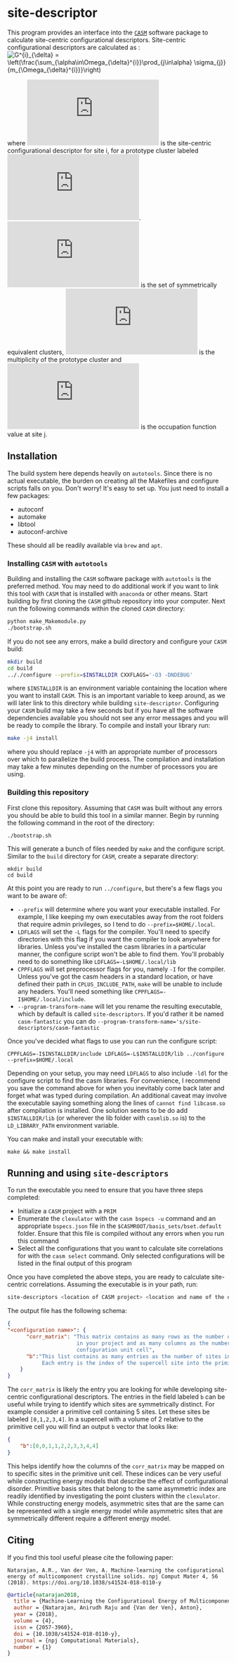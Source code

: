 # site-descriptor

This program provides an interface into the [```CASM```](https://github.com/prisms-center/CASMcode) software package to calculate site-centric configurational descriptors. Site-centric configurational descriptors are calculated as :
<img src="https://latex.codecogs.com/gif.latex?G^{i}_{\delta}&space;=&space;\left(\frac{\sum_{\alpha\in\Omega_{\delta}^{i}}\prod_{j\in\alpha}&space;\sigma_{j}}{m_{\Omega_{\delta}^{i}}}\right)" title="G^{i}_{\delta} = \left(\frac{\sum_{\alpha\in\Omega_{\delta}^{i}}\prod_{j\in\alpha} \sigma_{j}}{m_{\Omega_{\delta}^{i}}}\right)" />

where ![equation](https://latex.codecogs.com/gif.latex?%5Cinline%20G%5E%7Bi%7D_%7B%5Cdelta%7D) is the site-centric configurational descriptor for site i, for a prototype cluster labeled ![equation](https://latex.codecogs.com/gif.latex?%5Cinline%20%5Cdelta). ![equation](https://latex.codecogs.com/gif.latex?%5Cinline%20%5COmega_%7B%5Cdelta%7D%5E%7Bi%7D) is the set of symmetrically equivalent clusters, ![equation](https://latex.codecogs.com/gif.latex?%5Cinline%20m_%7B%5COmega_%7B%5Cdelta%7D%5E%7Bi%7D%7D) is the multiplicity of the prototype cluster and ![equation](https://latex.codecogs.com/gif.latex?%5Cinline%20%5Csigma_%7Bj%7D) is the occupation function value at site j.

## Installation

The build system here depends heavily on ```autotools```. Since there is no actual executable, the burden on creating all the Makefiles and configure scripts falls on you. Don't worry! It's easy to set up. You just need to install a few packages:

* autoconf
* automake
* libtool
* autoconf-archive

These should all be readily available via ```brew``` and ```apt```.

### Installing ```CASM``` with ```autotools```

Building and installing the ```CASM``` software package with ```autotools``` is the preferred method. You may need to do additional work if you want to link this tool with ```CASM``` that is installed with ```anaconda``` or other means. Start building by first cloning the ```CASM``` github repository into your computer. Next run the following commands within the cloned ```CASM``` directory:

``` sh
python make_Makemodule.py
./bootstrap.sh
```
If you do not see any errors, make a build directory and configure your ```CASM``` build:

``` sh
mkdir build
cd build
.././configure --prefix=$INSTALLDIR CXXFLAGS='-O3 -DNDEBUG'
```

where ```$INSTALLDIR``` is an environment variable containing the location where you want to install ```CASM```. This is an important variable to keep around, as we will later link to this directory while building ```site-descriptor```. Configuring your ```CASM``` build may take a few seconds but if you have all the software dependencies available you should not see any error messages and you will be ready to compile the library. To compile and install your library run:

``` sh
make -j4 install
```
where you should replace ```-j4``` with an appropriate number of processors over which to parallelize the build process. The compilation and installation may take a few minutes depending on the number of processors you are using. 

### Building this repository

First clone this repository. Assuming that ```CASM``` was built without any errors you should be able to build this tool in a similar manner. Begin by running the following command in the root of the directory:
```
./bootstrap.sh
```
This will generate a bunch of files needed by ```make``` and the configure script. Similar to the ```build``` directory for ```CASM```, create a separate directory:
```
mkdir build
cd build
```
At this point you are ready to run ```../configure```, but there's a few flags you want to be aware of:
* ```--prefix``` will determine where you want your executable installed. For example, I like keeping my own executables away from the root folders that require admin privileges, so I tend to do ```--prefix=$HOME/.local```.
* ```LDFLAGS``` will set the ```-L``` flags for the compiler. You'll need to specify directories with this flag if you want the compiler to look anywhere for libraries. Unless you've installed the casm libraries in a particular manner, the configure script won't be able to find them. You'll probably need to do something like ```LDFLAGS=-L$HOME/.local/lib```
* ```CPPFLAGS``` will set preprocessor flags for you, namely ```-I``` for the compiler. Unless you've got the casm headers in a standard location, or have defined their path in ```CPLUS_INCLUDE_PATH```, ```make``` will be unable to include any headers. You'll need something like ```CPPFLAGS=-I$HOME/.local/include```.
* ```--program-transform-name``` will let you rename the resulting executable, which by default is called ```site-descriptors```. If you'd rather it be named ```casm-fantastic``` you can do ```--program-transform-name='s/site-descriptors/casm-fantastic```

Once you've decided what flags to use you can run the configure script:
```
CPPFLAGS=-I$INSTALLDIR/include LDFLAGS=-L$INSTALLDIR/lib ../configure --prefix=$HOME/.local
```
Depending on your setup, you may need ```LDFLAGS``` to also include ```-ldl``` for the configure script to find the casm libraries.
For convenience, I recommend you save the command above for when you inevitably come back later and forget what was typed during compilation.
An additional caveat may involve the executable saying something along the lines of ```cannot find libcasm.so``` after compilation is installed.
One solution seems to be do add ```$INSTALLDIR/lib``` (or wherever the lib folder with ```casmlib.so``` is) to the ```LD_LIBRARY_PATH``` environment variable.

You can make and install your executable with:
```
make && make install
```

## Running and using ```site-descriptors```

To run the executable you need to ensure that you have three steps completed:
* Initialize a ```CASM``` project with a ```PRIM```
* Enumerate the ```clexulator``` with the ```casm bspecs -u``` command and an appropriate ```bspecs.json``` file in the ```$CASMROOT/basis_sets/bset.default``` folder. Ensure that this file is compiled without any errors when you run this command
* Select all the configurations that you want to calculate site correlations for with the ```casm select``` command. Only selected configurations will be listed in the final output of this program

Once you have completed the above steps, you are ready to calculate site-centric correlations. Assuming the executable is in your path, run:

``` sh
site-descriptors <location of CASM project> <location and name of the output file>
```

The output file has the following schema:

``` json
{
"<configuration name>": {
      "corr_matrix": "This matrix contains as many rows as the number of basis functions 
                      in your project and as many columns as the number of sites in the 
                      configuration unit cell",
      "b":"This list contains as many entries as the number of sites in the configuration supercell. 
           Each entry is the index of the supercell site into the primitive cell."
    }
}
```

The ```corr_matrix``` is likely the entry you are looking for while developing site-centric configurational descriptors. The entries in the field labeled ```b``` can be useful while trying to identify which sites are symmetrically distinct. For example consider a primitive cell containing 5 sites. Let these sites be labeled ```[0,1,2,3,4]```. In a supercell with a volume of 2 relative to the primitive cell you will find an output ```b``` vector that looks like:

``` json
{
    "b":[0,0,1,1,2,2,3,3,4,4]
}
```
This helps identify how the columns of the ```corr_matrix``` may be mapped on to specific sites in the primitive unit cell. These indices can be very useful while constructing energy models that describe the effect of configurational disorder. Primitive basis sites that belong to the same asymmetric index are readily identified by investigating the point clusters within the ```clexulator```. While constructing energy models, asymmetric sites that are the same can be represented with a single energy model while asymmetric sites that are symmetrically different require a different energy model.


## Citing
If you find this tool useful please cite the following paper:

```
Natarajan, A.R., Van der Ven, A. Machine-learning the configurational energy of multicomponent crystalline solids. npj Comput Mater 4, 56 (2018). https://doi.org/10.1038/s41524-018-0110-y
```

``` bibtex
@article{natarajan2018,
  title = {Machine-Learning the Configurational Energy of Multicomponent Crystalline Solids},
  author = {Natarajan, Anirudh Raju and {Van der Ven}, Anton},
  year = {2018},
  volume = {4},
  issn = {2057-3960},
  doi = {10.1038/s41524-018-0110-y},
  journal = {npj Computational Materials},
  number = {1}
}
```

